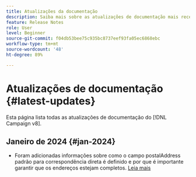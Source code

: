```yaml
---
title: Atualizações da documentação
description: Saiba mais sobre as atualizações de documentação mais recentes
feature: Release Notes
role: User
level: Beginner
source-git-commit: f04db53bee75c935bc8737eef93fa05ec6868ebc
workflow-type: tm+mt
source-wordcount: '48'
ht-degree: 89%

---
```



# Atualizações de documentação {#latest-updates}

Esta página lista todas as atualizações de documentação do [!DNL Campaign v8].

## Janeiro de 2024 {#jan-2024}

* Foram adicionadas informações sobre como o campo postalAddress padrão para correspondência direta é definido e por que é importante garantir que os endereços estejam completos. [Leia mais](../send/direct-mail.md)
